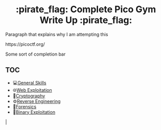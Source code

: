 <h1 align="center"> :pirate_flag: Complete Pico Gym Write Up :pirate_flag:</h1>

<p> Paragraph that explains why I am attempting this </p>

<p> https://picoctf.org/

<p> Some sort of completion bar </p>

## TOC 
- :computer:[General Skills](general_skills/README.MD)
- :globe_with_meridians:[Web Exploitation](###)
- :closed_lock_with_key:[Cryptography](cryptography/README.MD)
- :gear:[Reverse Engineering](###)
- :microscope:[Forensics](forensics/README.MD)
- :space_invader:[Binary Exploitation](binary_exploitation/README.md)

| 




